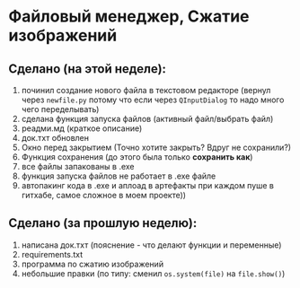 # Файловый менеджер, Сжатие изображений

## Сделано (на этой неделе):
1. починил создание нового файла в текстовом редакторе (вернул через `newfile.py`
потому что если через `QInputDialog` то надо много чего переделывать)
2. сделана функция запуска файлов (активный файл/выбрать файл)
3. реадми.мд (краткое описание)
4. док.тхт обновлен
5. Окно перед закрытием (Точно хотите закрыть? Вдруг не сохранили?)
6. Функция сохранения (до этого была только __сохранить как__)
7. все файлы запакованы в .ехе
8. функция запуска файлов не работает в .ехе файле
9. автопакинг кода в .ехе и аплоад в артефакты при каждом пуше в гитхабе, самое сложное в моем проекте))

## Сделано (за прошлую неделю):
1. написана док.тхт (пояснение - что делают функции и переменные)
2. requirements.txt
3. программа по сжатию изображений
4. небольшие правки (по типу: сменил `os.system(file)` на `file.show()`)
